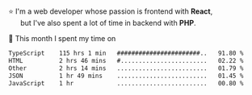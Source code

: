 ⭐ I'm a web developer whose passion is frontend with <b>React</b>,<br/>
&nbsp; &nbsp; &nbsp; but I've also spent a lot of time in backend with <b>PHP</b>.

📅 This month I spent my time on

<!--START_SECTION:waka-->

```txt
TypeScript    115 hrs 1 min   #######################..   91.80 %
HTML          2 hrs 46 mins   #........................   02.22 %
Other         2 hrs 14 mins   .........................   01.79 %
JSON          1 hr 49 mins    .........................   01.45 %
JavaScript    1 hr            .........................   00.80 %
```

<!--END_SECTION:waka-->
